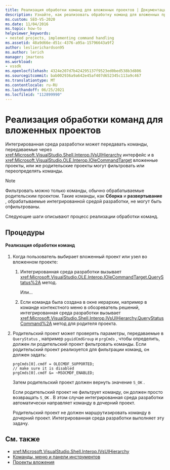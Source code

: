 ```yaml
---
title: Реализация обработки команд для вложенных проектов | Документация Майкрософт
description: Узнайте, как реализовать обработку команд для вложенных проектов в интегрированной среде разработки Visual Studio (IDE).
ms.custom: SEO-VS-2020
ms.date: 11/04/2016
ms.topic: how-to
helpviewer_keywords:
- nested projects, implementing command handling
ms.assetid: 48a9d66e-d51c-4376-a95a-15796643a9f2
author: leslierichardson95
ms.author: lerich
manager: jmartens
ms.workload:
- vssdk
ms.openlocfilehash: 4324e207d7b424295137f9523ed0bed538b3d806
ms.sourcegitcommit: bab002936a9a642e45af407d652345c113a9c467
ms.translationtype: MT
ms.contentlocale: ru-RU
ms.lasthandoff: 06/25/2021
ms.locfileid: "112899990"
---
```

# <a name="implementing-command-handling-for-nested-projects"></a>Реализация обработки команд для вложенных проектов
Интегрированная среда разработки может передавать команды, передаваемые через <xref:Microsoft.VisualStudio.Shell.Interop.IVsUIHierarchy> интерфейс и в <xref:Microsoft.VisualStudio.OLE.Interop.IOleCommandTarget> вложенные проекты, или же родительские проекты могут фильтровать или переопределять команды.

> [!NOTE]
> Фильтровать можно только команды, обычно обрабатываемые родительским проектом. Такие команды, как **Сборка** и **развертывание** , обрабатываемые интегрированной средой разработки, не могут быть отфильтрованы.

 Следующие шаги описывают процесс реализации обработки команд.

## <a name="procedures"></a>Процедуры

#### <a name="to-implement-command-handling"></a>Реализация обработки команд

1. Когда пользователь выбирает вложенный проект или узел во вложенном проекте:

   1. Интегрированная среда разработки вызывает <xref:Microsoft.VisualStudio.OLE.Interop.IOleCommandTarget.QueryStatus%2A> метод.

      Или...

   2. Если команда была создана в окне иерархии, например в команде контекстного меню в обозреватель решений, интегрированная среда разработки вызывает <xref:Microsoft.VisualStudio.Shell.Interop.IVsUIHierarchy.QueryStatusCommand%2A> метод для родителя проекта.

2. Родительский проект может проверять параметры, передаваемые в `QueryStatus` , например `pguidCmdGroup` и `prgCmds` , чтобы определить, должен ли родительский проект фильтровать команды. Если родительский проект реализуется для фильтрации команд, он должен задать:

   ```
   prgCmds[0].cmdf = OLECMDF_SUPPORTED;
   // make sure it is disabled
   prgCmds[0].cmdf &= ~MSOCMDF_ENABLED;
   ```

    Затем родительский проект должен вернуть значение `S_OK` .

    Если родительский проект не фильтрует команду, он должен просто возвращать `S_OK` . В этом случае интегрированная среда разработки автоматически направляет команду в дочерний проект.

    Родительский проект не должен маршрутизировать команду в дочерний проект. Интегрированная среда разработки выполняет эту задачу.

## <a name="see-also"></a>См. также
- <xref:Microsoft.VisualStudio.Shell.Interop.IVsUIHierarchy>
- [Команды, меню и панели инструментов](../../extensibility/internals/commands-menus-and-toolbars.md)
- [Проекты вложения](../../extensibility/internals/nesting-projects.md)
